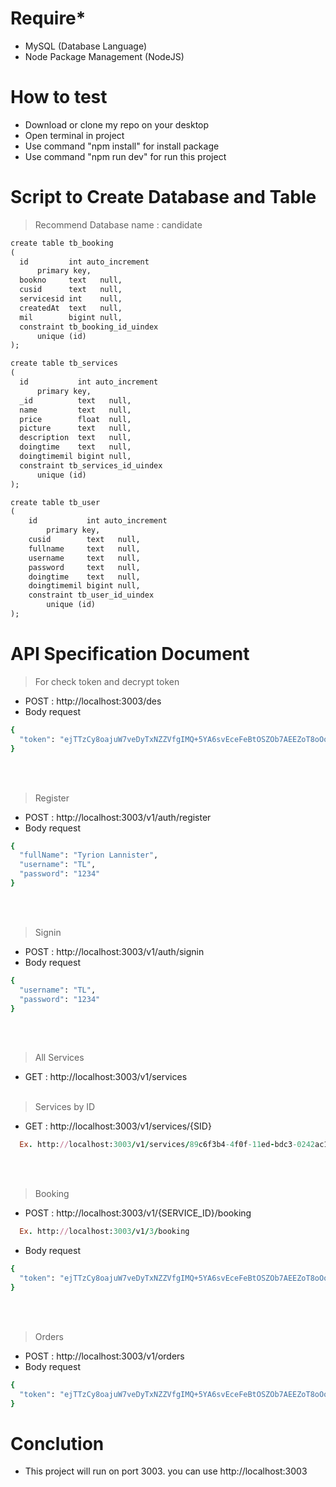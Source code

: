 # Require*
  - MySQL (Database Language)
  - Node Package Management (NodeJS)

# How to test
  - Download or clone my repo on your desktop
  - Open terminal in project
  - Use command "npm install" for install package
  - Use command "npm run dev" for run this project

# Script to Create Database and Table
> Recommend Database name : candidate
  ```ruby
create table tb_booking
(
    id         int auto_increment
        primary key,
    bookno     text   null,
    cusid      text   null,
    servicesid int    null,
    createdAt  text   null,
    mil        bigint null,
    constraint tb_booking_id_uindex
        unique (id)
);
```
  ```ruby
create table tb_services
(
    id           int auto_increment
        primary key,
    _id          text   null,
    name         text   null,
    price        float  null,
    picture      text   null,
    description  text   null,
    doingtime    text   null,
    doingtimemil bigint null,
    constraint tb_services_id_uindex
        unique (id)
);
```
```ruby
create table tb_user
(
    id           int auto_increment
        primary key,
    cusid        text   null,
    fullname     text   null,
    username     text   null,
    password     text   null,
    doingtime    text   null,
    doingtimemil bigint null,
    constraint tb_user_id_uindex
        unique (id)
);
```

# API Specification Document
  > For check token and decrypt token
  - POST : http://localhost:3003/des 
  - Body request
  ```ruby
  {
    "token": "ejTTzCy8oajuW7veDyTxNZZVfgIMQ+5YA6svEceFeBtOSZOb7AEEZoT8oOo6Rk30dsZB6wIde/Z0EP24vwI8I8ffOm6Yq9yzVd4lrpKSLuKOred0xdc/2dACgsyVxZpg8BiUkvTfIXLYnq1t3KAxFOmpUC2VdD1qT/Uiw2uABkk="
  }
  ```
  
  <br/><br/>
  
  > Register
  - POST : http://localhost:3003/v1/auth/register
  - Body request
  ```ruby
  {
    "fullName": "Tyrion Lannister",
    "username": "TL",
    "password": "1234"
  }
  ```

  <br/><br/>
  
  > Signin
  - POST : http://localhost:3003/v1/auth/signin
  - Body request
  ```ruby
  {
    "username": "TL",
    "password": "1234"
  }
  ```
  
  <br/><br/>
  
  > All Services
  - GET : http://localhost:3003/v1/services
    <br/><br/>
  > Services by ID
  - GET : http://localhost:3003/v1/services/{SID}
  ```ruby
    Ex. http://localhost:3003/v1/services/89c6f3b4-4f0f-11ed-bdc3-0242ac120002
  ```
  
  <br/><br/>
  
  > Booking
  - POST : http://localhost:3003/v1/{SERVICE_ID}/booking
  ```ruby
    Ex. http://localhost:3003/v1/3/booking
  ```
  - Body request
  ```ruby
  {
    "token": "ejTTzCy8oajuW7veDyTxNZZVfgIMQ+5YA6svEceFeBtOSZOb7AEEZoT8oOo6Rk30XiwcV8gjKfTIye2FRO+uoxlQbWcoLchc8bayHZlrdI660LguC82rh+Q7YnJT6qTZ+EtQyba71qqEDMc8SE56CXGPnQiESaBA/auiXgxLKDg="
  }
  ```
  
  <br/><br/>
  
  > Orders
  - POST : http://localhost:3003/v1/orders
  - Body request
  ```ruby
  {
    "token": "ejTTzCy8oajuW7veDyTxNZZVfgIMQ+5YA6svEceFeBtOSZOb7AEEZoT8oOo6Rk30XiwcV8gjKfTIye2FRO+uoxlQbWcoLchc8bayHZlrdI660LguC82rh+Q7YnJT6qTZ+EtQyba71qqEDMc8SE56CXGPnQiESaBA/auiXgxLKDg="
  }
  ```
  



# Conclution
  - This project will run on port 3003. you can use http://localhost:3003
  
